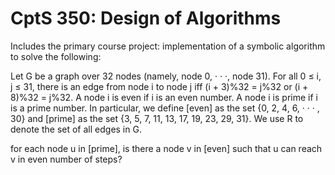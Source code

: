 # CptS 350: Design of Algorithms

Includes the primary course project: implementation of a symbolic algorithm to solve the following:

Let G be a graph over 32 nodes (namely, node 0, · · ·, node 31). 
For all 0 ≤ i, j ≤ 31, there is an edge from node i to node j iff (i + 3)%32 = j%32 or (i + 8)%32 = j%32. 
A node i is even if i is an even number. A node i is prime if i is a prime number.
In particular, we define [even] as the set {0, 2, 4, 6, · · · , 30} and 
[prime] as the set {3, 5, 7, 11, 13, 17, 19, 23, 29, 31}. We use R to denote the set of all edges in G.

for each node u in [prime], is there a node v in [even] such that u can reach v in even number of steps?
